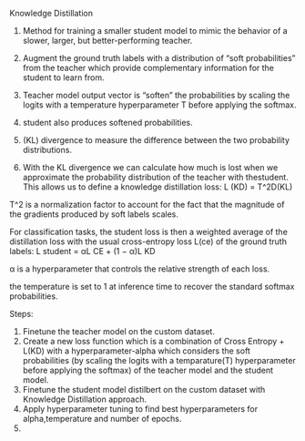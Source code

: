 Knowledge Distillation



1. Method for training a smaller student model to mimic the behavior of a slower, larger, but better-performing teacher.
2. Augment the ground truth labels with a distribution of “soft probabilities” from the teacher which provide complementary information for the student to learn from.
3.  Teacher model output vector is  “soften” the probabilities by scaling the logits with a temperature hyperparameter T before applying the softmax.
4. student also produces softened probabilities.

5. (KL) divergence to measure the difference between the two probability distributions.
6. With the KL divergence we can calculate how much is lost when we approximate the probability distribution of the teacher with thestudent. This allows us to define a knowledge distillation loss: L (KD) = T^2D(KL)

T^2 is a normalization factor to account for the fact that the magnitude of the gradients produced by soft labels scales.

For classification tasks, the student loss is  then a weighted average of the distillation loss with the usual cross-entropy loss
L(ce) of the ground truth labels:  L student = αL CE + (1 − α)L KD

α is a hyperparameter that controls the relative strength of each loss.

the temperature is set to 1 at inference time to recover the standard softmax probabilities.







Steps:

1. Finetune the teacher model on the custom dataset.
2. Create a new loss function which is a combination of Cross Entropy +  L(KD)  with a hyperparameter-alpha which considers the soft probabilities  (by scaling the logits with a temparature(T) hyperparameter before applying the softmax) of the teacher model and the student model.
3. Finetune the student model distilbert on the custom dataset with Knowledge Distillation approach. 
4. Apply hyperparameter tuning to find best hyperparameters for alpha,temperature and number of epochs.
5. 